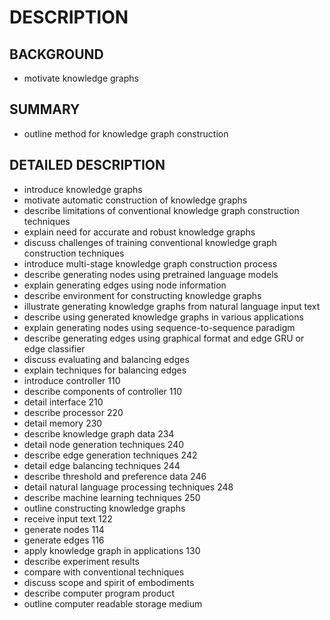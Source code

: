 # DESCRIPTION

## BACKGROUND

- motivate knowledge graphs

## SUMMARY

- outline method for knowledge graph construction

## DETAILED DESCRIPTION

- introduce knowledge graphs
- motivate automatic construction of knowledge graphs
- describe limitations of conventional knowledge graph construction techniques
- explain need for accurate and robust knowledge graphs
- discuss challenges of training conventional knowledge graph construction techniques
- introduce multi-stage knowledge graph construction process
- describe generating nodes using pretrained language models
- explain generating edges using node information
- describe environment for constructing knowledge graphs
- illustrate generating knowledge graphs from natural language input text
- describe using generated knowledge graphs in various applications
- explain generating nodes using sequence-to-sequence paradigm
- describe generating edges using graphical format and edge GRU or edge classifier
- discuss evaluating and balancing edges
- explain techniques for balancing edges
- introduce controller 110
- describe components of controller 110
- detail interface 210
- describe processor 220
- detail memory 230
- describe knowledge graph data 234
- detail node generation techniques 240
- describe edge generation techniques 242
- detail edge balancing techniques 244
- describe threshold and preference data 246
- detail natural language processing techniques 248
- describe machine learning techniques 250
- outline constructing knowledge graphs
- receive input text 122
- generate nodes 114
- generate edges 116
- apply knowledge graph in applications 130
- describe experiment results
- compare with conventional techniques
- discuss scope and spirit of embodiments
- describe computer program product
- outline computer readable storage medium

